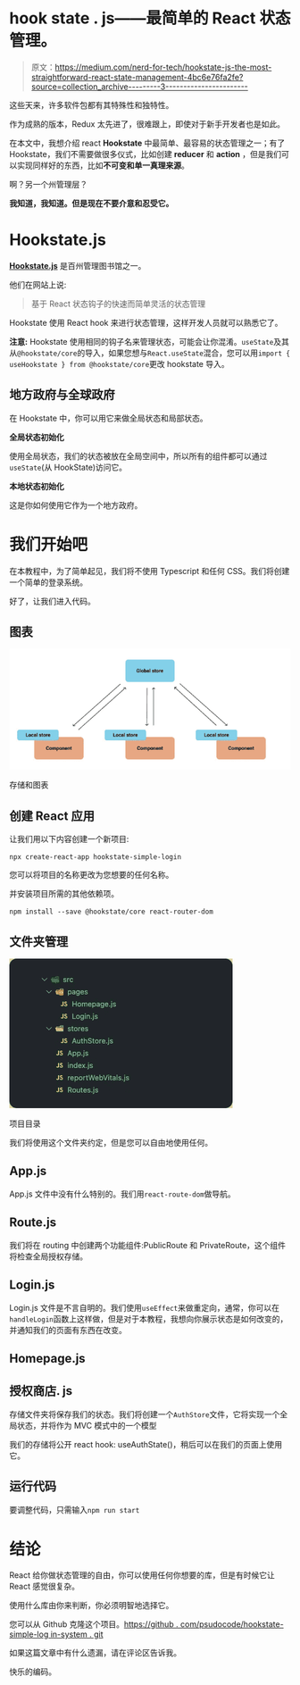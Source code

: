 # hook state . js——最简单的 React 状态管理。

> 原文：<https://medium.com/nerd-for-tech/hookstate-js-the-most-straightforward-react-state-management-4bc6e76fa2fe?source=collection_archive---------3----------------------->

这些天来，许多软件包都有其特殊性和独特性。

作为成熟的版本，Redux 太先进了，很难跟上，即使对于新手开发者也是如此。

在本文中，我想介绍 react **Hookstate** 中最简单、最容易的状态管理之一；有了 Hookstate，我们不需要做很多仪式，比如创建 **reducer** 和 **action** ，但是我们可以实现同样好的东西，比如**不可变和单一真理来源**。

啊？另一个州管理层？

**我知道，我知道。但是现在不要介意和忍受它。**

# Hookstate.js

[**Hookstate.js**](https://hookstate.js.org/) 是百州管理图书馆之一。

他们在网站上说:

> 基于 React 状态钩子的快速而简单灵活的状态管理

Hookstate 使用 React hook 来进行状态管理，这样开发人员就可以熟悉它了。

**注意:** Hookstate 使用相同的钩子名来管理状态，可能会让你混淆。`useState`及其从`@hookstate/core`的导入，如果您想与`React.useState`混合，您可以用`import { useHookstate } from @hookstate/core`更改 hookstate 导入。

## 地方政府与全球政府

在 Hookstate 中，你可以用它来做全局状态和局部状态。

**全局状态初始化**

使用全局状态，我们的状态被放在全局空间中，所以所有的组件都可以通过`useState`(从 HookState)访问它。

**本地状态初始化**

这是你如何使用它作为一个地方政府。

# 我们开始吧

在本教程中，为了简单起见，我们将不使用 Typescript 和任何 CSS。我们将创建一个简单的登录系统。

好了，让我们进入代码。

## 图表

![](img/b12eef4894c69f36d95d4209b634cf20.png)

存储和图表

## 创建 React 应用

让我们用以下内容创建一个新项目:

```
npx create-react-app hookstate-simple-login
```

您可以将项目的名称更改为您想要的任何名称。

并安装项目所需的其他依赖项。

```
npm install --save @hookstate/core react-router-dom
```

## 文件夹管理

![](img/0e734d8c50c0bd2075dcaeae81bb89fc.png)

项目目录

我们将使用这个文件夹约定，但是您可以自由地使用任何。

## App.js

App.js 文件中没有什么特别的。我们用`react-route-dom`做导航。

## Route.js

我们将在 routing 中创建两个功能组件:PublicRoute 和 PrivateRoute，这个组件将检查全局授权存储。

## Login.js

Login.js 文件是不言自明的。我们使用`useEffect`来做重定向，通常，你可以在`handleLogin`函数上这样做，但是对于本教程，我想向你展示状态是如何改变的，并通知我们的页面有东西在改变。

## Homepage.js

## 授权商店. js

存储文件夹将保存我们的状态。我们将创建一个`AuthStore`文件，它将实现一个全局状态，并将作为 MVC 模式中的一个模型

我们的存储将公开 react hook: useAuthState()，稍后可以在我们的页面上使用它。

## 运行代码

要调整代码，只需输入`npm run start`

# 结论

React 给你做状态管理的自由，你可以使用任何你想要的库，但是有时候它让 React 感觉很复杂。

使用什么库由你来判断，你必须明智地选择它。

您可以从 Github 克隆这个项目。[https://github . com/psudocode/hookstate-simple-log in-system . git](https://github.com/psudocode/hookstate-simple-login-system.git)

如果这篇文章中有什么遗漏，请在评论区告诉我。

快乐的编码。